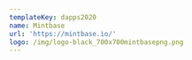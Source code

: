 ```yaml
---
templateKey: dapps2020
name: Mintbase
url: 'https://mintbase.io/'
logo: /img/logo-black_700x700mintbasepng.png
---
```


